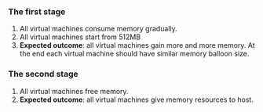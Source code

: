 ### The first stage

1. All virtual machines consume memory gradually.
2. All virtual machines start from 512MB
3. __Expected outcome__: all virtual machines gain more and more memory. At the end each virtual machine should have similar memory balloon size.

### The second stage

1. All virtual machines free memory.
2. __Expected outcome__: all virtual machines give memory resources to host.
